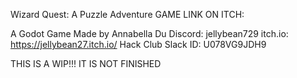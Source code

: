 Wizard Quest: A Puzzle Adventure
GAME LINK ON ITCH: 

A Godot Game
Made by Annabella Du
Discord: jellybean729
itch.io: https://jellybean27.itch.io/
Hack Club Slack ID: U078VG9JDH9

THIS IS A WIP!!! IT IS NOT FINISHED
